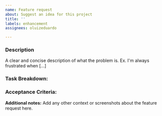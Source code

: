 ```yaml
---
name: Feature request
about: Suggest an idea for this project
title: ''
labels: enhancement
assignees: oluizeduardo

---
```


### **Description**
A clear and concise description of what the problem is. Ex. I'm always frustrated when [...]

### **Task Breakdown:**

### **Acceptance Criteria:**

**Additional notes:**
Add any other context or screenshots about the feature request here.
